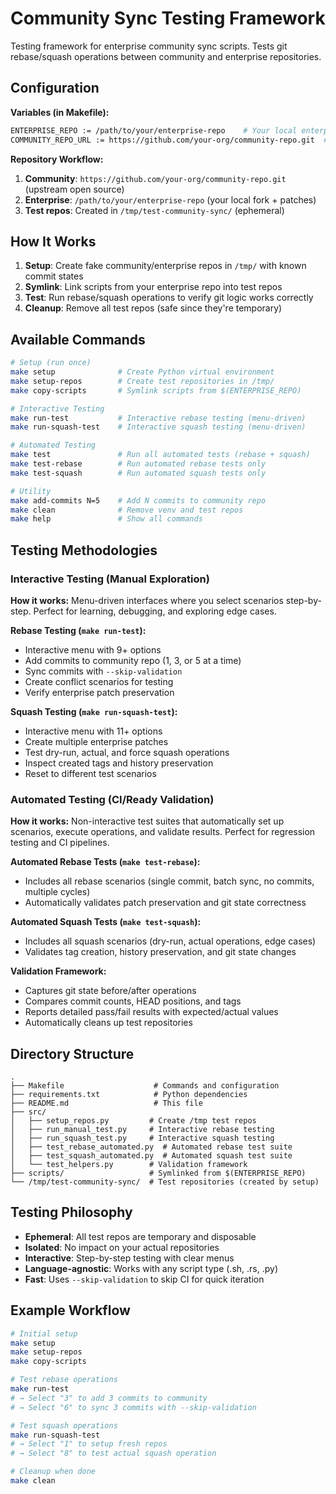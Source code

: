# Community Sync Testing Framework

Testing framework for enterprise community sync scripts. Tests git rebase/squash operations between community and enterprise repositories.

## Configuration

**Variables (in Makefile):**
```bash
ENTERPRISE_REPO := /path/to/your/enterprise-repo    # Your local enterprise repo
COMMUNITY_REPO_URL := https://github.com/your-org/community-repo.git  # Upstream community
```

**Repository Workflow:**
1. **Community**: `https://github.com/your-org/community-repo.git` (upstream open source)
2. **Enterprise**: `/path/to/your/enterprise-repo` (your local fork + patches)
3. **Test repos**: Created in `/tmp/test-community-sync/` (ephemeral)

## How It Works

1. **Setup**: Create fake community/enterprise repos in `/tmp/` with known commit states
2. **Symlink**: Link scripts from your enterprise repo into test repos
3. **Test**: Run rebase/squash operations to verify git logic works correctly
4. **Cleanup**: Remove all test repos (safe since they're temporary)

## Available Commands

```bash
# Setup (run once)
make setup              # Create Python virtual environment
make setup-repos        # Create test repositories in /tmp/
make copy-scripts       # Symlink scripts from $(ENTERPRISE_REPO)

# Interactive Testing
make run-test           # Interactive rebase testing (menu-driven)
make run-squash-test    # Interactive squash testing (menu-driven)

# Automated Testing
make test               # Run all automated tests (rebase + squash)
make test-rebase        # Run automated rebase tests only
make test-squash        # Run automated squash tests only

# Utility
make add-commits N=5    # Add N commits to community repo
make clean              # Remove venv and test repos
make help               # Show all commands
```

## Testing Methodologies

### Interactive Testing (Manual Exploration)

**How it works:** Menu-driven interfaces where you select scenarios step-by-step. Perfect for learning, debugging, and exploring edge cases.

**Rebase Testing (`make run-test`):**
- Interactive menu with 9+ options
- Add commits to community repo (1, 3, or 5 at a time)
- Sync commits with `--skip-validation`
- Create conflict scenarios for testing
- Verify enterprise patch preservation

**Squash Testing (`make run-squash-test`):**
- Interactive menu with 11+ options
- Create multiple enterprise patches
- Test dry-run, actual, and force squash operations
- Inspect created tags and history preservation
- Reset to different test scenarios

### Automated Testing (CI/Ready Validation)

**How it works:** Non-interactive test suites that automatically set up scenarios, execute operations, and validate results. Perfect for regression testing and CI pipelines.

**Automated Rebase Tests (`make test-rebase`):**
- Includes all rebase scenarios (single commit, batch sync, no commits, multiple cycles)
- Automatically validates patch preservation and git state correctness

**Automated Squash Tests (`make test-squash`):**
- Includes all squash scenarios (dry-run, actual operations, edge cases)
- Validates tag creation, history preservation, and git state changes

**Validation Framework:**
- Captures git state before/after operations
- Compares commit counts, HEAD positions, and tags
- Reports detailed pass/fail results with expected/actual values
- Automatically cleans up test repositories

## Directory Structure

```
.
├── Makefile                    # Commands and configuration
├── requirements.txt            # Python dependencies
├── README.md                   # This file
├── src/
│   ├── setup_repos.py         # Create /tmp test repos
│   ├── run_manual_test.py     # Interactive rebase testing
│   ├── run_squash_test.py     # Interactive squash testing
│   ├── test_rebase_automated.py  # Automated rebase test suite
│   ├── test_squash_automated.py  # Automated squash test suite
│   └── test_helpers.py        # Validation framework
├── scripts/                   # Symlinked from $(ENTERPRISE_REPO)
└── /tmp/test-community-sync/  # Test repositories (created by setup)
```

## Testing Philosophy

- **Ephemeral**: All test repos are temporary and disposable
- **Isolated**: No impact on your actual repositories
- **Interactive**: Step-by-step testing with clear menus
- **Language-agnostic**: Works with any script type (.sh, .rs, .py)
- **Fast**: Uses `--skip-validation` to skip CI for quick iteration

## Example Workflow

```bash
# Initial setup
make setup
make setup-repos
make copy-scripts

# Test rebase operations
make run-test
# → Select "3" to add 3 commits to community
# → Select "6" to sync 3 commits with --skip-validation

# Test squash operations
make run-squash-test
# → Select "1" to setup fresh repos
# → Select "8" to test actual squash operation

# Cleanup when done
make clean
```